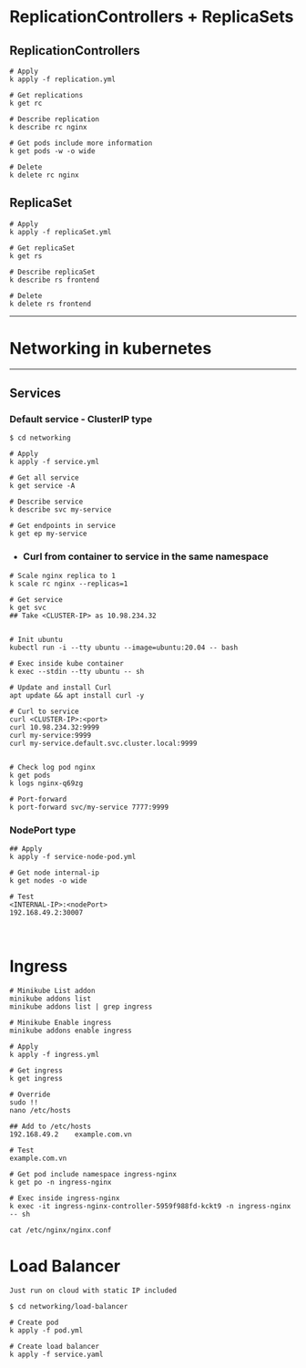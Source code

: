 # ReplicationControllers + ReplicaSets

## ReplicationControllers

```
# Apply
k apply -f replication.yml

# Get replications
k get rc

# Describe replication
k describe rc nginx

# Get pods include more information
k get pods -w -o wide

# Delete
k delete rc nginx
```

## ReplicaSet

```
# Apply
k apply -f replicaSet.yml

# Get replicaSet
k get rs

# Describe replicaSet
k describe rs frontend

# Delete
k delete rs frontend
```

***
# Networking in kubernetes

***

## Services

### Default service - ClusterIP type

```
$ cd networking

# Apply
k apply -f service.yml

# Get all service
k get service -A

# Describe service
k describe svc my-service

# Get endpoints in service
k get ep my-service
```

- ### Curl from container to service in the same namespace

```
# Scale nginx replica to 1
k scale rc nginx --replicas=1

# Get service
k get svc
## Take <CLUSTER-IP> as 10.98.234.32


# Init ubuntu
kubectl run -i --tty ubuntu --image=ubuntu:20.04 -- bash

# Exec inside kube container
k exec --stdin --tty ubuntu -- sh

# Update and install Curl
apt update && apt install curl -y

# Curl to service
curl <CLUSTER-IP>:<port>
curl 10.98.234.32:9999
curl my-service:9999
curl my-service.default.svc.cluster.local:9999


# Check log pod nginx
k get pods
k logs nginx-q69zg

# Port-forward
k port-forward svc/my-service 7777:9999
```

### NodePort type

```
## Apply
k apply -f service-node-pod.yml

# Get node internal-ip
k get nodes -o wide

# Test
<INTERNAL-IP>:<nodePort>
192.168.49.2:30007
```

<br>

# Ingress

```
# Minikube List addon
minikube addons list
minikube addons list | grep ingress

# Minikube Enable ingress
minikube addons enable ingress
```

```
# Apply
k apply -f ingress.yml

# Get ingress
k get ingress

# Override
sudo !!
nano /etc/hosts

## Add to /etc/hosts
192.168.49.2    example.com.vn

# Test
example.com.vn
```

```
# Get pod include namespace ingress-nginx
k get po -n ingress-nginx

# Exec inside ingress-nginx
k exec -it ingress-nginx-controller-5959f988fd-kckt9 -n ingress-nginx -- sh

cat /etc/nginx/nginx.conf
```

# Load Balancer

`
Just run on cloud with static IP included
`

```
$ cd networking/load-balancer

# Create pod
k apply -f pod.yml

# Create load balancer
k apply -f service.yaml
```
